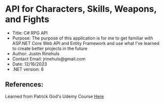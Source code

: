 # API for Characters, Skills, Weapons, and Fights

<ul>
	<li>Title: C# RPG API</li>
	<li>
		Purpose: The purpose of this application is 
		for me to get familiar with ASP.NET Core Web API
		and Entity Framework and use what I've learned to
		create better projects in the future
	</li>
	<li>Author: Justin Rinehuls</li>
	<li>Contact Email: jrinehuls@gmail.com</li>
	<li>Date: 12/16/2023</li>
	<li>.NET version: 8</li>
</ul>

## References:

Learned from Patrick God's Udemy Course <a href="https://www.udemy.com/course/net-core-31-web-api-entity-framework-core-jumpstart/learn/lecture/34813062#overview">Here</a>

